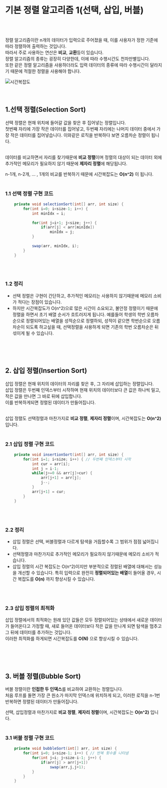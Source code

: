 # 기본 정렬 알고리즘 1(선택, 삽입, 버블)
</br>
</br>

정렬 알고리즘이란 n개의 데이터가 입력으로 주어졌을 때, 이를 사용자가 정한 기준에 따라 정렬하여 출력하는 것입니다.  
따라서 주로 사용하는 연산은 **비교**, **교환**등이 있습니다.  
정렬 알고리즘의 종류는 굉장히 다양한데, 이에 따라 수행시간도 천차만별입니다.  
또한 같은 정렬 알고리즘을 사용하더라도 입력 데이터의 종류에 따라 수행시간이 달라지기 때문에 적절한 정렬을 사용해야 합니다.
</br>

![시간복잡도](https://user-images.githubusercontent.com/69297345/106095000-5b41b480-6176-11eb-8a11-6d1086d1bb9a.png)
</br>
</br>
</br>

## 1.선택 정렬(Selection Sort)
선택 정렬은 현재 위치에 들어갈 값을 찾은 후 집어넣는 정렬입니다.  
첫번째 자리에 가장 작은 데이터를 집어넣고, 두번째 자리에는 나머지 데이터 중에서 가장 작은 데이터를 집어넣습니다. 이와같은 로직을 반복하다 보면 오름차순 정렬이 됩니다.  
</br>

데이터를 비교하면서 자리를 찾기때문에 **비교 정렬**이며 정렬의 대상이 되는 데이터 외에 추가적인 메모리가 필요하지 않기 때문에 **제자리 정렬**에 해당됩니다.
</br>

n-1개, n-2개, ... , 1개의 비교를 반복하기 때문에 시간복잡도는 **O(n^2)** 이 됩니다.
</br>
</br>

### 1.1 선택 정렬 구현 코드
```java
	private void selectionSort(int[] arr, int size) {
		for(int i=0; i<size-1; i++) {
			int minIdx = i;
			
			for(int j=i+1; j<size; j++) {
				if(arr[j] < arr[minIdx])
					minIdx = j;
			}
		
			swap(arr, minIdx, i);
		}
	}
```
</br>
</br>

### 1.2 정리
- 선택 정렬은 구현이 간단하고, 추가적인 메모리는 사용하지 않기때문에 메모리 소비가 적다는 장점이 있습니다.
- 하지만 시간복잡도가 O(n^2)으로 많은 시간이 소요되고, 불안정 정렬이기 때문에 정렬을 하면서 초기 배열 순서가 흐트러지게 됩니다. 예를들어 학생의 학번 오름차순으로 정렬되어있는 배열을 성적순으로 정렬하되, 성적이 같으면 학번순으로 오름차순이 되도록 하고싶을 때, 선택정렬을 사용하게 되면 기존의 학번 오름차순은 뒤섞이게 될 수 있습니다.
</br>
</br>
</br>

## 2. 삽입 정렬(Insertion Sort)
삽입 정렬은 현재 위치의 데이터의 자리를 찾은 후, 그 자리에 삽입하는 정렬입니다.  
삽입 정렬은 두번째 인덱스부터 시작하며 현재 위치의 데이터보다 큰 값은 하나씩 밀고, 작은 값을 만나면 그 바로 뒤에 삽입합니다.  
이를 반복하게되면 정렬된 데이터가 만들어집니다.  
</br>

삽입 정렬도 선택정렬과 마찬가지로 **비교 정렬**, **제자리 정렬**이며, 시간복잡도는 **O(n^2)** 입니다.
</br>
</br>

### 2.1 삽입 정렬 구현 코드
```java
	private void insertionSort(int[] arr, int size) {
		for(int i=1; i<size; i++) { // 두번째 인덱스부터 시작
			int cur = arr[i];
			int j = i-1;
			while(j>=0 && arr[j]>cur) {
				arr[j+1] = arr[j];
				j--;
			}
			arr[j+1] = cur;
		}
	}
```
</br>
</br>

### 2.2 정리
- 삽입 정렬은 선택, 버블정렬과 다르게 탐색을 거듭할수록 그 범위가 점점 넓어집니다.  
- 선택정렬과 마찬가지로 추가적인 메모리가 필요하지 않기때문에 메모리 소비가 적습니다.
- 삽입 정렬의 시간 복잡도는 O(n^2)이지만 부분적으로 정렬된 배열에 대해서는 성능을 개선할 수 있습니다. 특히 입력으로 완전히 **정렬되어있는 배열**이 들어올 경우, 시간 복잡도를 **O(n)** 까지 향상시킬 수 있습니다.
</br>
</br>

### 2.3 삽입 정렬의 최적화
삽입 정렬에서의 최적화는 원래 있던 값들은 모두 정렬되어있는 상태에서 새로운 데이터가 들어온다고 가정할 때, 새로 들어온 데이터보다 작은 값을 만나게 되면 탐색을 멈추고 그 뒤에 데이터를 추가하는 것입니다.  
이러한 최적화를 하게되면 시간복잡도를 **O(N)** 으로 향상시킬 수 있습니다.


</br>
</br>
</br>

## 3. 버블 정렬(Bubble Sort)
버블 정렬이란 **인접한 두 인덱스**를 비교하여 교환하는 정렬입니다.  
처음 루프를 돌면 가장 큰 원소가 마지막 인덱스에 위치하게 되고, 이러한 로직을 n-1번 반복하면 정렬된 데이터가 만들어집니다.
</br>

선택, 삽입정렬과 마찬가지로 **비교 정렬**, **제자리 정렬**이며, 시간복잡도는 **O(n^2)** 입니다.
</br>
</br>

### 3.1 버블 정렬 구현 코드
```java
	private void bubbleSort(int[] arr, int size) {
		for(int i=0; i<size-1; i++) { // 반복 횟수를 나타냄
			for(int j=i; j<size-i-1; j++) {
				if(arr[j] > arr[j+1])
					swap(arr,j,j+1);
			}
		}
	}
```
</br>
</br>

